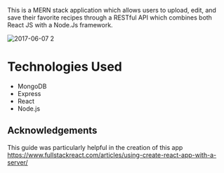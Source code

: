 This is a MERN stack application which allows users to upload, edit, and save their favorite recipes through a RESTful API which combines both React JS with a Node.Js framework.

![2017-06-07 2](https://user-images.githubusercontent.com/18416366/26848411-fb755538-4b1d-11e7-9777-16b8f44e14f0.png)



<h1>Technologies Used </h1>
<ul>
<li>MongoDB </li>
<li>Express</li>
<li>React</li>
<li>Node.js</li>
</ul>

<h2> Acknowledgements </h2>

This guide was particularly helpful in the creation of this app https://www.fullstackreact.com/articles/using-create-react-app-with-a-server/
